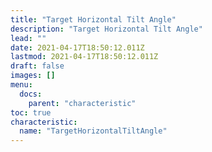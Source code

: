 ```yaml
---
title: "Target Horizontal Tilt Angle"
description: "Target Horizontal Tilt Angle"
lead: ""
date: 2021-04-17T18:50:12.011Z
lastmod: 2021-04-17T18:50:12.011Z
draft: false
images: []
menu:
  docs:
    parent: "characteristic"
toc: true
characteristic:
  name: "TargetHorizontalTiltAngle"
---
```

